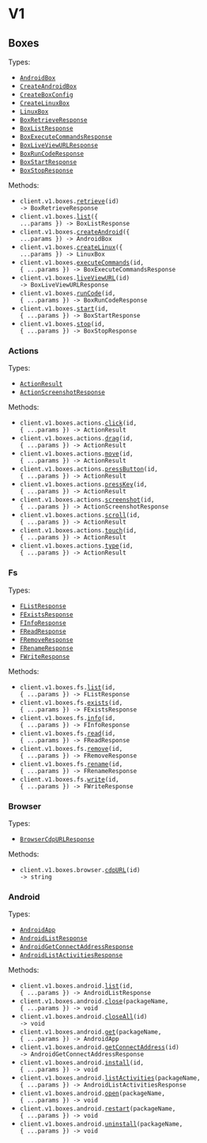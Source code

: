 # V1

## Boxes

Types:

- <code><a href="./src/resources/v1/boxes/boxes.ts">AndroidBox</a></code>
- <code><a href="./src/resources/v1/boxes/boxes.ts">CreateAndroidBox</a></code>
- <code><a href="./src/resources/v1/boxes/boxes.ts">CreateBoxConfig</a></code>
- <code><a href="./src/resources/v1/boxes/boxes.ts">CreateLinuxBox</a></code>
- <code><a href="./src/resources/v1/boxes/boxes.ts">LinuxBox</a></code>
- <code><a href="./src/resources/v1/boxes/boxes.ts">BoxRetrieveResponse</a></code>
- <code><a href="./src/resources/v1/boxes/boxes.ts">BoxListResponse</a></code>
- <code><a href="./src/resources/v1/boxes/boxes.ts">BoxExecuteCommandsResponse</a></code>
- <code><a href="./src/resources/v1/boxes/boxes.ts">BoxLiveViewURLResponse</a></code>
- <code><a href="./src/resources/v1/boxes/boxes.ts">BoxRunCodeResponse</a></code>
- <code><a href="./src/resources/v1/boxes/boxes.ts">BoxStartResponse</a></code>
- <code><a href="./src/resources/v1/boxes/boxes.ts">BoxStopResponse</a></code>

Methods:

- <code title="get /boxes/{id}">client.v1.boxes.<a href="./src/resources/v1/boxes/boxes.ts">retrieve</a>(id) -> BoxRetrieveResponse</code>
- <code title="get /boxes">client.v1.boxes.<a href="./src/resources/v1/boxes/boxes.ts">list</a>({ ...params }) -> BoxListResponse</code>
- <code title="post /boxes/android">client.v1.boxes.<a href="./src/resources/v1/boxes/boxes.ts">createAndroid</a>({ ...params }) -> AndroidBox</code>
- <code title="post /boxes/linux">client.v1.boxes.<a href="./src/resources/v1/boxes/boxes.ts">createLinux</a>({ ...params }) -> LinuxBox</code>
- <code title="post /boxes/{id}/commands">client.v1.boxes.<a href="./src/resources/v1/boxes/boxes.ts">executeCommands</a>(id, { ...params }) -> BoxExecuteCommandsResponse</code>
- <code title="get /boxes/{id}/live-view-url">client.v1.boxes.<a href="./src/resources/v1/boxes/boxes.ts">liveViewURL</a>(id) -> BoxLiveViewURLResponse</code>
- <code title="post /boxes/{id}/run-code">client.v1.boxes.<a href="./src/resources/v1/boxes/boxes.ts">runCode</a>(id, { ...params }) -> BoxRunCodeResponse</code>
- <code title="post /boxes/{id}/start">client.v1.boxes.<a href="./src/resources/v1/boxes/boxes.ts">start</a>(id, { ...params }) -> BoxStartResponse</code>
- <code title="post /boxes/{id}/stop">client.v1.boxes.<a href="./src/resources/v1/boxes/boxes.ts">stop</a>(id, { ...params }) -> BoxStopResponse</code>

### Actions

Types:

- <code><a href="./src/resources/v1/boxes/actions.ts">ActionResult</a></code>
- <code><a href="./src/resources/v1/boxes/actions.ts">ActionScreenshotResponse</a></code>

Methods:

- <code title="post /boxes/{id}/actions/click">client.v1.boxes.actions.<a href="./src/resources/v1/boxes/actions.ts">click</a>(id, { ...params }) -> ActionResult</code>
- <code title="post /boxes/{id}/actions/drag">client.v1.boxes.actions.<a href="./src/resources/v1/boxes/actions.ts">drag</a>(id, { ...params }) -> ActionResult</code>
- <code title="post /boxes/{id}/actions/move">client.v1.boxes.actions.<a href="./src/resources/v1/boxes/actions.ts">move</a>(id, { ...params }) -> ActionResult</code>
- <code title="post /boxes/{id}/actions/press-button">client.v1.boxes.actions.<a href="./src/resources/v1/boxes/actions.ts">pressButton</a>(id, { ...params }) -> ActionResult</code>
- <code title="post /boxes/{id}/actions/press-key">client.v1.boxes.actions.<a href="./src/resources/v1/boxes/actions.ts">pressKey</a>(id, { ...params }) -> ActionResult</code>
- <code title="post /boxes/{id}/actions/screenshot">client.v1.boxes.actions.<a href="./src/resources/v1/boxes/actions.ts">screenshot</a>(id, { ...params }) -> ActionScreenshotResponse</code>
- <code title="post /boxes/{id}/actions/scroll">client.v1.boxes.actions.<a href="./src/resources/v1/boxes/actions.ts">scroll</a>(id, { ...params }) -> ActionResult</code>
- <code title="post /boxes/{id}/actions/touch">client.v1.boxes.actions.<a href="./src/resources/v1/boxes/actions.ts">touch</a>(id, { ...params }) -> ActionResult</code>
- <code title="post /boxes/{id}/actions/type">client.v1.boxes.actions.<a href="./src/resources/v1/boxes/actions.ts">type</a>(id, { ...params }) -> ActionResult</code>

### Fs

Types:

- <code><a href="./src/resources/v1/boxes/fs.ts">FListResponse</a></code>
- <code><a href="./src/resources/v1/boxes/fs.ts">FExistsResponse</a></code>
- <code><a href="./src/resources/v1/boxes/fs.ts">FInfoResponse</a></code>
- <code><a href="./src/resources/v1/boxes/fs.ts">FReadResponse</a></code>
- <code><a href="./src/resources/v1/boxes/fs.ts">FRemoveResponse</a></code>
- <code><a href="./src/resources/v1/boxes/fs.ts">FRenameResponse</a></code>
- <code><a href="./src/resources/v1/boxes/fs.ts">FWriteResponse</a></code>

Methods:

- <code title="get /boxes/{id}/fs/list">client.v1.boxes.fs.<a href="./src/resources/v1/boxes/fs.ts">list</a>(id, { ...params }) -> FListResponse</code>
- <code title="post /boxes/{id}/fs/exists">client.v1.boxes.fs.<a href="./src/resources/v1/boxes/fs.ts">exists</a>(id, { ...params }) -> FExistsResponse</code>
- <code title="get /boxes/{id}/fs/info">client.v1.boxes.fs.<a href="./src/resources/v1/boxes/fs.ts">info</a>(id, { ...params }) -> FInfoResponse</code>
- <code title="get /boxes/{id}/fs/read">client.v1.boxes.fs.<a href="./src/resources/v1/boxes/fs.ts">read</a>(id, { ...params }) -> FReadResponse</code>
- <code title="delete /boxes/{id}/fs">client.v1.boxes.fs.<a href="./src/resources/v1/boxes/fs.ts">remove</a>(id, { ...params }) -> FRemoveResponse</code>
- <code title="post /boxes/{id}/fs/rename">client.v1.boxes.fs.<a href="./src/resources/v1/boxes/fs.ts">rename</a>(id, { ...params }) -> FRenameResponse</code>
- <code title="post /boxes/{id}/fs/write">client.v1.boxes.fs.<a href="./src/resources/v1/boxes/fs.ts">write</a>(id, { ...params }) -> FWriteResponse</code>

### Browser

Types:

- <code><a href="./src/resources/v1/boxes/browser.ts">BrowserCdpURLResponse</a></code>

Methods:

- <code title="get /boxes/{id}/browser/connect-url/cdp">client.v1.boxes.browser.<a href="./src/resources/v1/boxes/browser.ts">cdpURL</a>(id) -> string</code>

### Android

Types:

- <code><a href="./src/resources/v1/boxes/android.ts">AndroidApp</a></code>
- <code><a href="./src/resources/v1/boxes/android.ts">AndroidListResponse</a></code>
- <code><a href="./src/resources/v1/boxes/android.ts">AndroidGetConnectAddressResponse</a></code>
- <code><a href="./src/resources/v1/boxes/android.ts">AndroidListActivitiesResponse</a></code>

Methods:

- <code title="get /boxes/{id}/android/apps">client.v1.boxes.android.<a href="./src/resources/v1/boxes/android.ts">list</a>(id, { ...params }) -> AndroidListResponse</code>
- <code title="post /boxes/{id}/android/apps/{packageName}/close">client.v1.boxes.android.<a href="./src/resources/v1/boxes/android.ts">close</a>(packageName, { ...params }) -> void</code>
- <code title="post /boxes/{id}/android/apps/close-all">client.v1.boxes.android.<a href="./src/resources/v1/boxes/android.ts">closeAll</a>(id) -> void</code>
- <code title="get /boxes/{id}/android/apps/{packageName}">client.v1.boxes.android.<a href="./src/resources/v1/boxes/android.ts">get</a>(packageName, { ...params }) -> AndroidApp</code>
- <code title="get /boxes/{id}/android/connect-address">client.v1.boxes.android.<a href="./src/resources/v1/boxes/android.ts">getConnectAddress</a>(id) -> AndroidGetConnectAddressResponse</code>
- <code title="post /boxes/{id}/android/apps">client.v1.boxes.android.<a href="./src/resources/v1/boxes/android.ts">install</a>(id, { ...params }) -> void</code>
- <code title="get /boxes/{id}/android/apps/{packageName}/activities">client.v1.boxes.android.<a href="./src/resources/v1/boxes/android.ts">listActivities</a>(packageName, { ...params }) -> AndroidListActivitiesResponse</code>
- <code title="post /boxes/{id}/android/apps/{packageName}/open">client.v1.boxes.android.<a href="./src/resources/v1/boxes/android.ts">open</a>(packageName, { ...params }) -> void</code>
- <code title="post /boxes/{id}/android/apps/{packageName}/restart">client.v1.boxes.android.<a href="./src/resources/v1/boxes/android.ts">restart</a>(packageName, { ...params }) -> void</code>
- <code title="delete /boxes/{id}/android/apps/{packageName}">client.v1.boxes.android.<a href="./src/resources/v1/boxes/android.ts">uninstall</a>(packageName, { ...params }) -> void</code>
